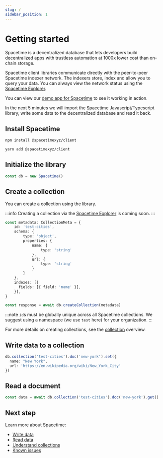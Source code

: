 ```yaml
---
slug: /
sidebar_position: 1
---
```


# Getting started

Spacetime is a decentralized database that lets developers build decentralized apps with trustless automation at 1000x lower cost than on-chain storage.

Spacetime client libraries communicate directly with the peer-to-peer Spacetime indexer network. The indexers store, index and allow you to query your data. You can always view the network status using the [Spacetime Explorer](https://explorer.testnet.spacetime.xyz). 

You can view our [demo app for Spacetime](https://social.testnet.spacetime.xyz) to see it working in action.

In the next 5 minutes we will import the Spacetime Javascript/Typescript library, write some data to the decentralized database and read it back.

## Install Spacetime

```bash
npm install @spacetimexyz/client
```
```bash
yarn add @spacetimexyz/client
```

## Initialize the library

```ts
const db = new Spacetime()
```

## Create a collection

You can create a collection using the library.

:::info
Creating a collection via the [Spacetime Explorer](https://explorer.testnet.spacetime.xyz) is coming soon.
:::

```ts
const metadata: CollectionMeta = {
    id: 'test-cities',
    schema: {
        type: 'object',
        properties: {
            name: {
                type: 'string'
            },
            url: {
                type: 'string'
            }
        }
    },
    indexes: [{
      fields: [{ field: 'name' }],
    }],
}

const response = await db.createCollection(metadata)
```

:::note
`id`s must be globally unique across all Spacetime collections. We suggest using a namespace (we use `test` here) for your organization.
:::

For more details on creating collections, see the [collection](/collections) overview.

## Write data to a collection

```ts
db.collection('test-cities').doc('new-york').set({ 
  name: "New York",
  url: 'https://en.wikipedia.org/wiki/New_York_City'
})
```

## Read a document

```ts
const data = await db.collection('test-cities').doc('new-york').get()
```

## Next step

Learn more about Spacetime:

* [Write data](/write)
* [Read data](/read)
* [Understand collections](/read)
* [Known issues](/known-issues)